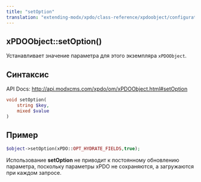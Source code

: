 ```yaml
---
title: "setOption"
translation: "extending-modx/xpdo/class-reference/xpdoobject/configuration-accessors/setoption"
---
```


## xPDOObject::setOption()

Устанавливает значение параметра для этого экземпляра `xPDOObject`.

## Синтаксис

API Docs: <http://api.modxcms.com/xpdo/om/xPDOObject.html#setOption>

```php
void setOption(
    string $key,
    mixed $value
)
```

## Пример

```php
$object->setOption(xPDO::OPT_HYDRATE_FIELDS,true);
```

Использование **setOption** не приводит к постоянному обновлению параметра, поскольку параметры xPDO не сохраняются, а загружаются при каждом запросе.
